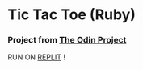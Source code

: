 # Tic Tac Toe (Ruby)

### Project from [The Odin Project](https://www.theodinproject.com/lessons/ruby-tic-tac-toe)

RUN ON [REPLIT](https://replit.com/@Astating/RubyTicTacToe#main.rb) !